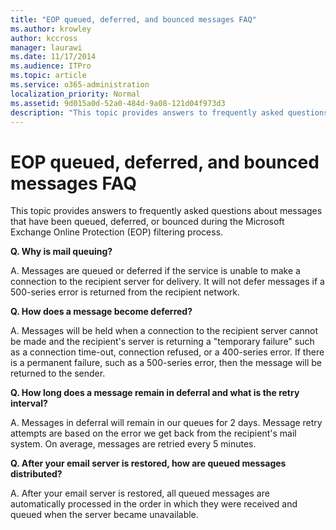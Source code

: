 ```yaml
---
title: "EOP queued, deferred, and bounced messages FAQ"
ms.author: krowley
author: kccross
manager: laurawi
ms.date: 11/17/2014
ms.audience: ITPro
ms.topic: article
ms.service: o365-administration
localization_priority: Normal
ms.assetid: 9d015a0d-52a0-484d-9a08-121d04f973d3
description: "This topic provides answers to frequently asked questions about messages that have been queued, deferred, or bounced during the Microsoft Exchange Online Protection (EOP) filtering process."
---
```


# EOP queued, deferred, and bounced messages FAQ

This topic provides answers to frequently asked questions about messages that have been queued, deferred, or bounced during the Microsoft Exchange Online Protection (EOP) filtering process.
  
 **Q. Why is mail queuing?**
  
A. Messages are queued or deferred if the service is unable to make a connection to the recipient server for delivery. It will not defer messages if a 500-series error is returned from the recipient network.
  
 **Q. How does a message become deferred?**
  
A. Messages will be held when a connection to the recipient server cannot be made and the recipient's server is returning a "temporary failure" such as a connection time-out, connection refused, or a 400-series error. If there is a permanent failure, such as a 500-series error, then the message will be returned to the sender.
  
 **Q. How long does a message remain in deferral and what is the retry interval?**
  
A. Messages in deferral will remain in our queues for 2 days. Message retry attempts are based on the error we get back from the recipient's mail system. On average, messages are retried every 5 minutes.
  
 **Q. After your email server is restored, how are queued messages distributed?**
  
A. After your email server is restored, all queued messages are automatically processed in the order in which they were received and queued when the server became unavailable. 
  


